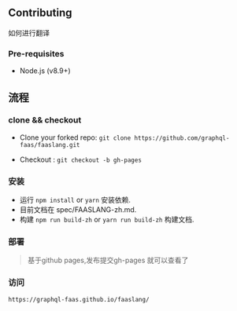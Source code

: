 ## Contributing

如何进行翻译

### Pre-requisites

- Node.js (v8.9+)

## 流程

### clone && checkout 


- Clone your forked repo: `git clone https://github.com/graphql-faas/faaslang.git`

- Checkout : `git checkout -b gh-pages`

### 安装

- 运行 `npm install` or `yarn` 安装依赖.
- 目前文档在 spec/FAASLANG-zh.md.
- 构建 `npm run build-zh` or `yarn run build-zh` 构建文档.

### 部署

> 基于github pages,发布提交gh-pages 就可以查看了

### 访问

```code
https://graphql-faas.github.io/faaslang/
```
